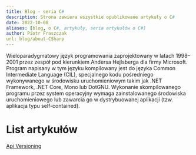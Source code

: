 ```yaml
---
title: Blog - seria C#
description: Strona zawiera wszystkie opublikowane artykuły o C#
date: 2022-10-08
aliases: [blog, o C#, artykuły, seria artykułów o C#]
author: Piotr Fraszczak
url: blog/about-CSharp
---
```


Wieloparadygmatowy język programowania zaprojektowany w latach 1998–2001 przez zespół pod kierunkiem Andersa Hejlsberga dla firmy Microsoft. <!--more-->
Program napisany w tym języku kompilowany jest do języka Common Intermediate Language (CIL), specjalnego kodu pośredniego wykonywanego w środowisku uruchomieniowym takim jak .NET Framework, .NET Core, Mono lub DotGNU. Wykonanie skompilowanego programu przez system operacyjny wymaga zainstalowanego środowiska uruchomieniowego lub zawarcia go w dystrybuowanej aplikacji (tzw. aplikacja typu self-contained).

# List artykułów

[Api Versioning](/blog/api-versioning)
